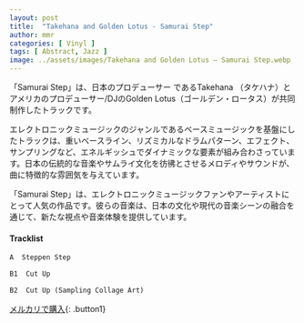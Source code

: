 ```yaml
---
layout: post
title:  "Takehana and Golden Lotus - Samurai Step"
author: mmr
categories: [ Vinyl ]
tags: [ Abstract, Jazz ]
image: ../assets/images/Takehana and Golden Lotus – Samurai Step.webp
---
```


「Samurai Step」は、日本のプロデューサー であるTakehana （タケハナ）とアメリカのプロデューサー/DJのGolden Lotus（ゴールデン・ロータス）が共同制作したトラックです。

エレクトロニックミュージックのジャンルであるベースミュージックを基盤にしたトラックは、重いベースライン、リズミカルなドラムパターン、エフェクト、サンプリングなど、エネルギッシュでダイナミックな要素が組み合わさっています。日本の伝統的な音楽やサムライ文化を彷彿とさせるメロディやサウンドが、曲に特徴的な雰囲気を与えています。

「Samurai Step」は、エレクトロニックミュージックファンやアーティストにとって人気の作品です。彼らの音楽は、日本の文化や現代の音楽シーンの融合を通じて、新たな視点や音楽体験を提供しています。

#### Tracklist
```md
A  Steppen Step

B1  Cut Up

B2  Cut Up (Sampling Collage Art)
```

[メルカリで購入](https://jp.mercari.com/item/m72626209254?afid=6142608987){: .button1}


